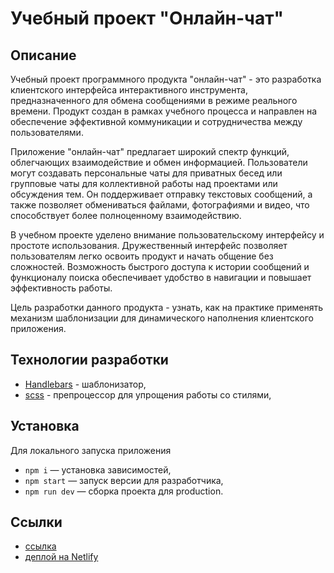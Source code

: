 # Учебный проект "Онлайн-чат"

## Описание

Учебный проект программного продукта "онлайн-чат" - это разработка клиентского интерфейса интерактивного инструмента, предназначенного для обмена сообщениями в режиме реального времени. Продукт создан в рамках учебного процесса и направлен на обеспечение эффективной коммуникации и сотрудничества между пользователями.

Приложение "онлайн-чат" предлагает широкий спектр функций, облегчающих взаимодействие и обмен информацией. Пользователи могут создавать персональные чаты для приватных бесед или групповые чаты для коллективной работы над проектами или обсуждения тем. Он поддерживает отправку текстовых сообщений, а также позволяет обмениваться файлами, фотографиями и видео, что способствует более полноценному взаимодействию.

В учебном проекте уделено внимание пользовательскому интерфейсу и простоте использования. Дружественный интерфейс позволяет пользователям легко освоить продукт и начать общение без сложностей. Возможность быстрого доступа к истории сообщений и функционалу поиска обеспечивает удобство в навигации и повышает эффективность работы.

Цель разработки данного продукта - узнать, как на практике применять механизм шаблонизации для динамического наполнения клиентского приложения.

## Технологии разработки

- [Handlebars](https://handlebarsjs.com/) - шаблонизатор,
- [scss](https://sass-lang.com/) - препроцессор для упрощения работы со стилями,

## Установка

Для локального запуска приложения

- `npm i` — установка зависимостей,
- `npm start` — запуск версии для разработчика,
- `npm run dev` — сборка проекта для production.


## Ссылки
- [ссылка](https://www.figma.com/file/cO6GhuXY87gDnesBAlteJE/Chat-design?type=design&node-id=4384%3A2&t=YHxTh42ER0VPzQTP-1)
- [деплой на Netlify](https://deploy--resplendent-crostata-870f48.netlify.app/)
